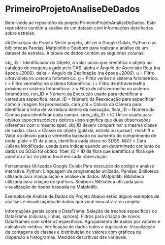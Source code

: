 # PrimeiroProjetoAnaliseDeDados
Bem-vindo ao repositório do projeto PrimeiroProjetoAnaliseDeDados. Este repositório contém a análise de um dataset com informações detalhadas sobre estrelas.

##Descrição do Projeto
Neste projeto, utilizei o Google Colab, Python e as bibliotecas Pandas, Matplotlib e Seaborn para realizar a análise de um dataset de estrelas. A tabela de dados contém as seguintes colunas:

obj_ID = Identificador do Objeto, o valor único que identifica o objeto no catálogo de imagens usado pelo CAS.
alpha = Ângulo de Ascensão Reta (na época J2000).
delta = Ângulo de Declinação (na época J2000).
u = Filtro ultravioleta no sistema fotométrico.
g = Filtro verde no sistema fotométrico.
r = Filtro vermelho no sistema fotométrico.
i = Filtro de infravermelho próximo no sistema fotométrico.
z = Filtro de infravermelho no sistema fotométrico.
run_ID = Número da Execução usado para identificar a varredura específica.
rerun_ID = Número da Reexecução para especificar como a imagem foi processada.
cam_col = Coluna da Câmera para identificar a linha de varredura dentro da execução.
field_ID = Número do Campo para identificar cada campo.
spec_obj_ID = ID Único usado para objetos espectroscópicos ópticos (isso significa que duas observações diferentes com o mesmo spec_obj_ID devem compartilhar a mesma classe de saída).
class = Classe do objeto (galáxia, estrela ou quasar).
redshift = Valor do desvio para o vermelho baseado no aumento do comprimento de onda.
plate = ID da placa, identifica cada placa no SDSS.
MJD = Data Juliana Modificada, usada para indicar quando um determinado conjunto de dados do SDSS foi obtido.
fiber_ID = ID da fibra que identifica a fibra que apontou a luz no plano focal em cada observação.

Ferramentas Utilizadas
Google Colab: Para execução do código e análise interativa.
Python: Linguagem de programação utilizada.
Pandas: Biblioteca utilizada para manipulação e análise de dados.
Matplotlib: Biblioteca utilizada para criação de gráficos.
Seaborn: Biblioteca utilizada para visualização de dados baseada no Matplotlib.

Exemplos de Análise de Dados do Projeto
Abaixo estão alguns exemplos de análises e visualizações de dados que você encontrará no projeto:

Informações gerais sobre o DataFrame.
Seleção de trechos específicos do DataFrame (colunas, linhas, splices).
Filtros para criação de novos DataFrames com critérios específicos.
Agrupamento de dados por valores e cálculo de médias.
Verificação de dados nulos e duplicados.
Visualização de contagens de classes e distribuição de valores com gráficos de dispersão e histogramas.
Medidas descritivas das variáveis.
